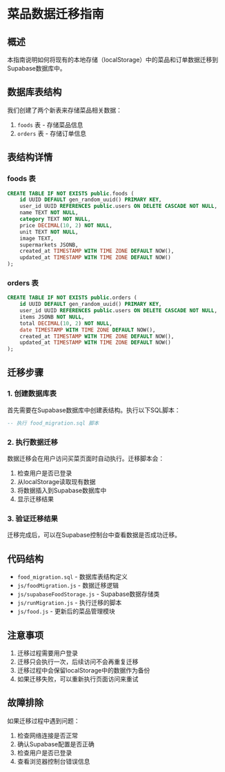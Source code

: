 # 菜品数据迁移指南

## 概述

本指南说明如何将现有的本地存储（localStorage）中的菜品和订单数据迁移到Supabase数据库中。

## 数据库表结构

我们创建了两个新表来存储菜品相关数据：

1. `foods` 表 - 存储菜品信息
2. `orders` 表 - 存储订单信息

## 表结构详情

### foods 表
```sql
CREATE TABLE IF NOT EXISTS public.foods (
    id UUID DEFAULT gen_random_uuid() PRIMARY KEY,
    user_id UUID REFERENCES public.users ON DELETE CASCADE NOT NULL,
    name TEXT NOT NULL,
    category TEXT NOT NULL,
    price DECIMAL(10, 2) NOT NULL,
    unit TEXT NOT NULL,
    image TEXT,
    supermarkets JSONB,
    created_at TIMESTAMP WITH TIME ZONE DEFAULT NOW(),
    updated_at TIMESTAMP WITH TIME ZONE DEFAULT NOW()
);
```

### orders 表
```sql
CREATE TABLE IF NOT EXISTS public.orders (
    id UUID DEFAULT gen_random_uuid() PRIMARY KEY,
    user_id UUID REFERENCES public.users ON DELETE CASCADE NOT NULL,
    items JSONB NOT NULL,
    total DECIMAL(10, 2) NOT NULL,
    date TIMESTAMP WITH TIME ZONE DEFAULT NOW(),
    created_at TIMESTAMP WITH TIME ZONE DEFAULT NOW(),
    updated_at TIMESTAMP WITH TIME ZONE DEFAULT NOW()
);
```

## 迁移步骤

### 1. 创建数据库表

首先需要在Supabase数据库中创建表结构。执行以下SQL脚本：

```sql
-- 执行 food_migration.sql 脚本
```

### 2. 执行数据迁移

数据迁移会在用户访问买菜页面时自动执行。迁移脚本会：

1. 检查用户是否已登录
2. 从localStorage读取现有数据
3. 将数据插入到Supabase数据库中
4. 显示迁移结果

### 3. 验证迁移结果

迁移完成后，可以在Supabase控制台中查看数据是否成功迁移。

## 代码结构

- `food_migration.sql` - 数据库表结构定义
- `js/foodMigration.js` - 数据迁移逻辑
- `js/supabaseFoodStorage.js` - Supabase数据存储类
- `js/runMigration.js` - 执行迁移的脚本
- `js/food.js` - 更新后的菜品管理模块

## 注意事项

1. 迁移过程需要用户登录
2. 迁移只会执行一次，后续访问不会再重复迁移
3. 迁移过程中会保留localStorage中的数据作为备份
4. 如果迁移失败，可以重新执行页面访问来重试

## 故障排除

如果迁移过程中遇到问题：

1. 检查网络连接是否正常
2. 确认Supabase配置是否正确
3. 检查用户是否已登录
4. 查看浏览器控制台错误信息